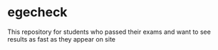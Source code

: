 # egecheck
This repository for students who passed their exams and want to see results as fast as they appear on site

